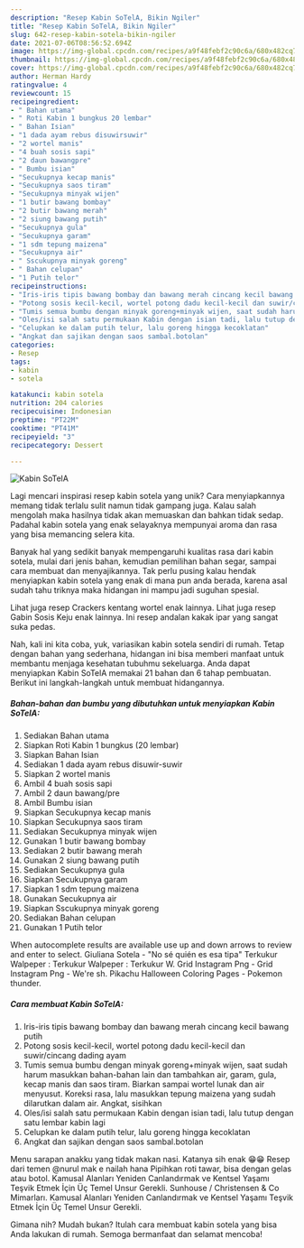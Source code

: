 ```yaml
---
description: "Resep Kabin SoTelA, Bikin Ngiler"
title: "Resep Kabin SoTelA, Bikin Ngiler"
slug: 642-resep-kabin-sotela-bikin-ngiler
date: 2021-07-06T08:56:52.694Z
image: https://img-global.cpcdn.com/recipes/a9f48febf2c90c6a/680x482cq70/kabin-sotela-foto-resep-utama.jpg
thumbnail: https://img-global.cpcdn.com/recipes/a9f48febf2c90c6a/680x482cq70/kabin-sotela-foto-resep-utama.jpg
cover: https://img-global.cpcdn.com/recipes/a9f48febf2c90c6a/680x482cq70/kabin-sotela-foto-resep-utama.jpg
author: Herman Hardy
ratingvalue: 4
reviewcount: 15
recipeingredient:
- " Bahan utama"
- " Roti Kabin 1 bungkus 20 lembar"
- " Bahan Isian"
- "1 dada ayam rebus disuwirsuwir"
- "2 wortel manis"
- "4 buah sosis sapi"
- "2 daun bawangpre"
- " Bumbu isian"
- "Secukupnya kecap manis"
- "Secukupnya saos tiram"
- "Secukupnya minyak wijen"
- "1 butir bawang bombay"
- "2 butir bawang merah"
- "2 siung bawang putih"
- "Secukupnya gula"
- "Secukupnya garam"
- "1 sdm tepung maizena"
- "Secukupnya air"
- " Sscukupnya minyak goreng"
- " Bahan celupan"
- "1 Putih telor"
recipeinstructions:
- "Iris-iris tipis bawang bombay dan bawang merah cincang kecil bawang putih"
- "Potong sosis kecil-kecil, wortel potong dadu kecil-kecil dan suwir/cincang dading ayam"
- "Tumis semua bumbu dengan minyak goreng+minyak wijen, saat sudah harum masukkan bahan-bahan lain dan tambahkan air, garam, gula, kecap manis dan saos tiram. Biarkan sampai wortel lunak dan air menyusut. Koreksi rasa, lalu masukkan tepung maizena yang sudah dilarutkan dalam air. Angkat, sisihkan"
- "Oles/isi salah satu permukaan Kabin dengan isian tadi, lalu tutup dengan satu lembar kabin lagi"
- "Celupkan ke dalam putih telur, lalu goreng hingga kecoklatan"
- "Angkat dan sajikan dengan saos sambal.botolan"
categories:
- Resep
tags:
- kabin
- sotela

katakunci: kabin sotela 
nutrition: 204 calories
recipecuisine: Indonesian
preptime: "PT22M"
cooktime: "PT41M"
recipeyield: "3"
recipecategory: Dessert

---
```



![Kabin SoTelA](https://img-global.cpcdn.com/recipes/a9f48febf2c90c6a/680x482cq70/kabin-sotela-foto-resep-utama.jpg)

Lagi mencari inspirasi resep kabin sotela yang unik? Cara menyiapkannya memang tidak terlalu sulit namun tidak gampang juga. Kalau salah mengolah maka hasilnya tidak akan memuaskan dan bahkan tidak sedap. Padahal kabin sotela yang enak selayaknya mempunyai aroma dan rasa yang bisa memancing selera kita.

Banyak hal yang sedikit banyak mempengaruhi kualitas rasa dari kabin sotela, mulai dari jenis bahan, kemudian pemilihan bahan segar, sampai cara membuat dan menyajikannya. Tak perlu pusing kalau hendak menyiapkan kabin sotela yang enak di mana pun anda berada, karena asal sudah tahu triknya maka hidangan ini mampu jadi suguhan spesial.

Lihat juga resep Crackers kentang wortel enak lainnya. Lihat juga resep Gabin Sosis Keju enak lainnya. Ini resep andalan kakak ipar yang sangat suka pedas.


Nah, kali ini kita coba, yuk, variasikan kabin sotela sendiri di rumah. Tetap dengan bahan yang sederhana, hidangan ini bisa memberi manfaat untuk membantu menjaga kesehatan tubuhmu sekeluarga. Anda dapat menyiapkan Kabin SoTelA memakai 21 bahan dan 6 tahap pembuatan. Berikut ini langkah-langkah untuk membuat hidangannya.

<!--inarticleads1-->

##### Bahan-bahan dan bumbu yang dibutuhkan untuk menyiapkan Kabin SoTelA:

1. Sediakan  Bahan utama
1. Siapkan  Roti Kabin 1 bungkus (20 lembar)
1. Siapkan  Bahan Isian
1. Sediakan 1 dada ayam rebus disuwir-suwir
1. Siapkan 2 wortel manis
1. Ambil 4 buah sosis sapi
1. Ambil 2 daun bawang/pre
1. Ambil  Bumbu isian
1. Siapkan Secukupnya kecap manis
1. Siapkan Secukupnya saos tiram
1. Sediakan Secukupnya minyak wijen
1. Gunakan 1 butir bawang bombay
1. Sediakan 2 butir bawang merah
1. Gunakan 2 siung bawang putih
1. Sediakan Secukupnya gula
1. Siapkan Secukupnya garam
1. Siapkan 1 sdm tepung maizena
1. Gunakan Secukupnya air
1. Siapkan  Sscukupnya minyak goreng
1. Sediakan  Bahan celupan
1. Gunakan 1 Putih telor


When autocomplete results are available use up and down arrows to review and enter to select. Giuliana Sotela - &#34;No sé quién es esa tipa&#34; Terkukur Walpeper : Terkukur Walpeper : Terkukur W. Grid Instagram Png - Grid Instagram Png - We&#39;re sh. Pikachu Halloween Coloring Pages - Pokemon thunder. 

<!--inarticleads2-->

##### Cara membuat Kabin SoTelA:

1. Iris-iris tipis bawang bombay dan bawang merah cincang kecil bawang putih
1. Potong sosis kecil-kecil, wortel potong dadu kecil-kecil dan suwir/cincang dading ayam
1. Tumis semua bumbu dengan minyak goreng+minyak wijen, saat sudah harum masukkan bahan-bahan lain dan tambahkan air, garam, gula, kecap manis dan saos tiram. Biarkan sampai wortel lunak dan air menyusut. Koreksi rasa, lalu masukkan tepung maizena yang sudah dilarutkan dalam air. Angkat, sisihkan
1. Oles/isi salah satu permukaan Kabin dengan isian tadi, lalu tutup dengan satu lembar kabin lagi
1. Celupkan ke dalam putih telur, lalu goreng hingga kecoklatan
1. Angkat dan sajikan dengan saos sambal.botolan


Menu sarapan anakku yang tidak makan nasi. Katanya sih enak 😁😁 Resep dari temen @nurul mak e nailah hana Pipihkan roti tawar, bisa dengan gelas atau botol. Kamusal Alanları Yeniden Canlandırmak ve Kentsel Yaşamı Teşvik Etmek İçin Üç Temel Unsur Gerekli. Sunhouse / Christensen &amp; Co Mimarları. Kamusal Alanları Yeniden Canlandırmak ve Kentsel Yaşamı Teşvik Etmek İçin Üç Temel Unsur Gerekli. 

Gimana nih? Mudah bukan? Itulah cara membuat kabin sotela yang bisa Anda lakukan di rumah. Semoga bermanfaat dan selamat mencoba!
